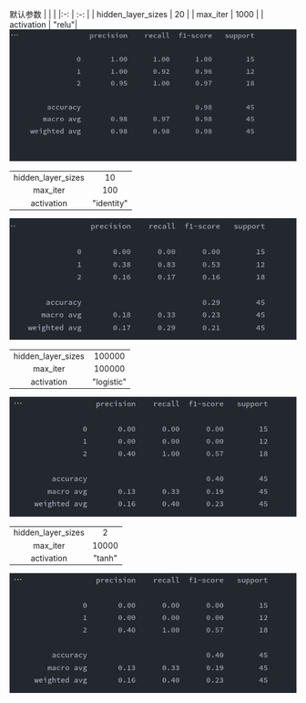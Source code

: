 默认参数
| | |
|:-: | :-: |
| hidden_layer_sizes | 20 |
| max_iter | 1000 |
| activation | "relu"|
![](default.jpg)

| | |
|:-: | :-: |
| hidden_layer_sizes | 10 |
| max_iter | 100 |
| activation | "identity"|

![](work_2_2.jpg)

| | |
|:-: | :-: |
| hidden_layer_sizes | 100000 |
| max_iter | 100000 |
| activation | "logistic"|

![](work_2_3.jpg)

| | |
|:-: | :-: |
| hidden_layer_sizes | 2 |
| max_iter | 10000 |
| activation | "tanh"|

![](work_2_3.jpg)